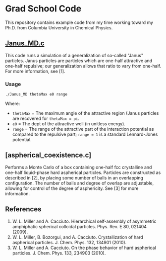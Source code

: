 Grad School Code
===

This repository contains example code from my time working toward my Ph.D. from Columbia University in Chemical Physics.

## [Janus_MD.c](Janus_MD.c)

This code runs a simulation of a generalization of so-called "Janus" particles.  Janus particles are particles which are one-half attractive and one-half repulsive; our generalization allows that ratio to vary from one-half.  For more information, see [1].

### Usage
```
./Janus_MD thetaMax e0 range
```
Where:

* `thetaMax` = The maximum angle of the attractive region (Janus particles are recovered for `thetaMax = pi`.
* `e0` = The dept of the attractive well (in unitless energy).
* `range` = The range of the attractive part of the interaction potential as compared to the repulsive part; `range = 1` is a standard Lennard-Jones potential.

## [aspherical_coexistence.c]
Performs a Monte Carlo of a box containing one-half fcc crystalline and one-half liquid-phase hard aspherical particles. Particles are constructed as described in [2], by placing some number of balls in an overlapping configuration.  The number of balls and degree of overlap are adjustable, allowing for control of the degree of asphericity.  See [3] for more information.

## References

1. W. L. Miller and A. Cacciuto. Hierarchical self-assembly of asymmetric amphiphatic spherical colloidal particles. Phys. Rev. E 80, 021404 (2009).
2. W. L. Miller, B. Bozorgui, and A. Cacciuto. Crystallization of hard aspherical particles. J. Chem. Phys. 132, 134901 (2010).
3. W. L. Miller and A. Cacciuto. On the phase behavior of hard aspherical particles. J. Chem. Phys. 133, 234903 (2010).

